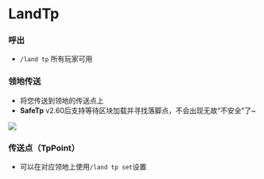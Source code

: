 # LandTp

### 呼出
 - `/land tp` 所有玩家可用

### 领地传送
 - 将您传送到领地的传送点上
 - **SafeTp** v2.60后支持等待区块加载并寻找落脚点，不会出现无故“不安全”了~

![](https://i.loli.net/2021/07/02/XjQDFtq16K8z4Bu.png)

### 传送点（TpPoint）
 - 可以在对应领地上使用`/land tp set`设置